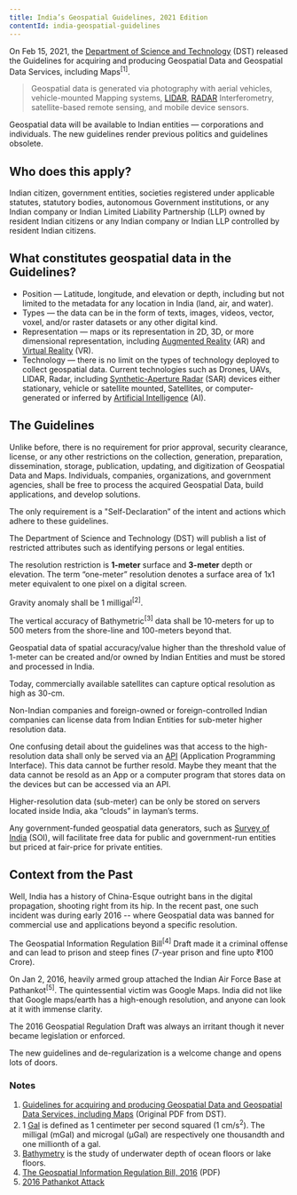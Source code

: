 ```yaml
---
title: India’s Geospatial Guidelines, 2021 Edition
contentId: india-geospatial-guidelines
---
```


On Feb 15, 2021, the [Department of Science and Technology](https://dst.gov.in) (DST) released the Guidelines for acquiring and producing Geospatial Data and Geospatial Data Services, including Maps<sup>[1]</sup>.

> Geospatial data is generated via photography with aerial vehicles, vehicle-mounted Mapping systems, [LIDAR](https://en.wikipedia.org/wiki/Lidar), [RADAR](https://en.wikipedia.org/wiki/Radar) Interferometry, satellite-based remote sensing, and mobile device sensors.

Geospatial data will be available to Indian entities — corporations and individuals. The new guidelines render previous politics and guidelines obsolete.

## Who does this apply?

Indian citizen, government entities, societies registered under applicable statutes, statutory bodies, autonomous Government institutions, or any Indian company or Indian Limited Liability Partnership (LLP) owned by resident Indian citizens or any Indian company or Indian LLP controlled by resident Indian citizens.

## What constitutes geospatial data in the Guidelines?

- Position — Latitude, longitude, and elevation or depth, including but not limited to the metadata for any location in India (land, air, and water).
- Types — the data can be in the form of texts, images, videos, vector, voxel, and/or raster datasets or any other digital kind.
- Representation — maps or its representation in 2D, 3D, or more dimensional representation, including [Augmented Reality](https://en.wikipedia.org/wiki/Augmented_reality) (AR) and [Virtual Reality](https://en.wikipedia.org/wiki/Virtual_reality) (VR).
- Technology — there is no limit on the types of technology deployed to collect geospatial data. Current technologies such as Drones, UAVs, LIDAR, Radar, including [Synthetic-Aperture Radar](https://en.wikipedia.org/wiki/Synthetic-aperture_radar) (SAR) devices either stationary, vehicle or satellite mounted, Satellites, or computer-generated or inferred by [Artificial Intelligence](https://en.wikipedia.org/wiki/Artificial_intelligence) (AI).

## The Guidelines

Unlike before, there is no requirement for prior approval, security clearance, license, or any other restrictions on the collection, generation, preparation, dissemination, storage, publication, updating, and digitization of Geospatial Data and Maps. Individuals, companies, organizations, and government agencies, shall be free to process the acquired Geospatial Data, build applications, and develop solutions.

The only requirement is a "Self-Declaration” of the intent and actions which adhere to these guidelines.

The Department of Science and Technology (DST) will publish a list of restricted attributes such as identifying persons or legal entities.

The resolution restriction is **1-meter** surface and **3-meter** depth or elevation. The term “one-meter” resolution denotes a surface area of 1x1 meter equivalent to one pixel on a digital screen.

Gravity anomaly shall be 1 milligal<sup>[2]</sup>.

The vertical accuracy of Bathymetric<sup>[3]</sup> data shall be 10-meters for up to 500 meters from the shore-line and 100-meters beyond that.

Geospatial data of spatial accuracy/value higher than the threshold value of 1-meter can be created and/or owned by Indian Entities and must be stored and processed in India.

Today, commercially available satellites can capture optical resolution as high as 30-cm.

Non-Indian companies and foreign-owned or foreign-controlled Indian companies can license data from Indian Entities for sub-meter higher resolution data.

One confusing detail about the guidelines was that access to the high-resolution data shall only be served via an [API](https://en.wikipedia.org/wiki/API) (Application Programming Interface). This data cannot be further resold. Maybe they meant that the data cannot be resold as an App or a computer program that stores data on the devices but can be accessed via an API.

Higher-resolution data (sub-meter) can be only be stored on servers located inside India, aka “clouds” in layman’s terms.

Any government-funded geospatial data generators, such as [Survey of India](https://www.surveyofindia.gov.in) (SOI), will facilitate free data for public and government-run entities but priced at fair-price for private entities.

## Context from the Past

Well, India has a history of China-Esque outright bans in the digital propagation, shooting right from its hip. In the recent past, one such incident was during early 2016 -- where Geospatial data was banned for commercial use and applications beyond a specific resolution.

The Geospatial Information Regulation Bill<sup>[4]</sup> Draft made it a criminal offense and can lead to prison and steep fines (7-year prison and fine upto ₹100 Crore).

On Jan 2, 2016, heavily armed group attached the Indian Air Force Base at Pathankot<sup>[5]</sup>. The quintessential victim was Google Maps. India did not like that Google maps/earth has a high-enough resolution, and anyone can look at it with immense clarity.

The 2016 Geospatial Regulation Draft was always an irritant though it never became legislation or enforced.

The new guidelines and de-regularization is a welcome change and opens lots of doors.

### Notes

1. [Guidelines for acquiring and producing Geospatial Data and Geospatial Data Services, including Maps](https://dst.gov.in/sites/default/files/Final%20Approved%20Guidelines%20on%20Geospatial%20Data.pdf) (Original PDF from DST).
2. 1 [Gal](<https://en.wikipedia.org/wiki/Gal_(unit)>) is defined as 1 centimeter per second squared (1 cm/s<sup>2</sup>). The milligal (mGal) and microgal (µGal) are respectively one thousandth and one millionth of a gal.
3. [Bathymetry](https://en.wikipedia.org/wiki/Bathymetry) is the study of underwater depth of ocean floors or lake floors.
4. [The Geospatial Information Regulation Bill, 2016](https://www.prsindia.org/uploads/media/draft/Draft%20Geospatial%20Bill,%202016.pdf) (PDF)
5. [2016 Pathankot Attack](https://en.wikipedia.org/wiki/2016_Pathankot_attack)
